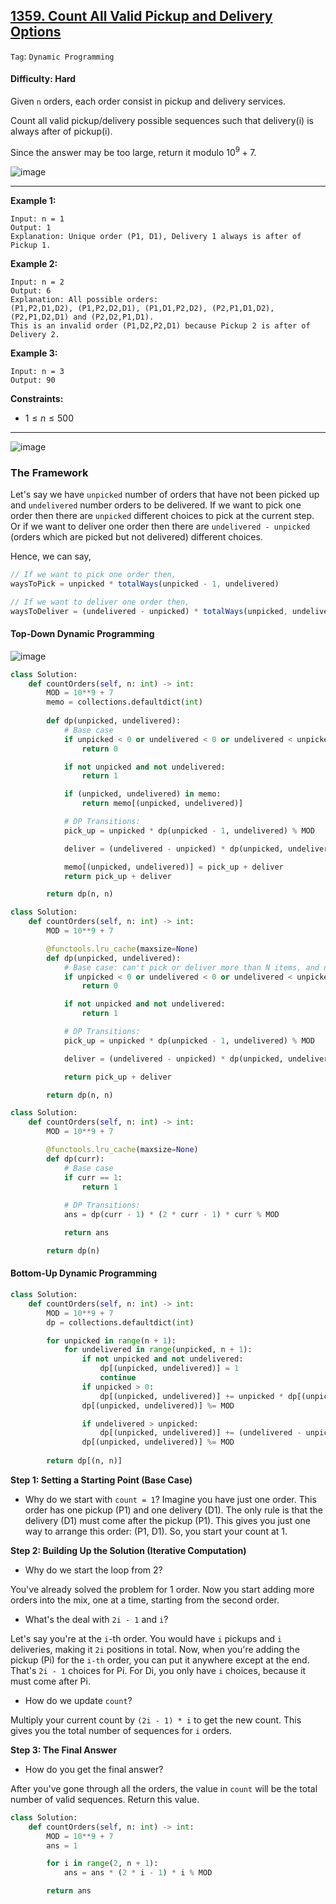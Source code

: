## [1359. Count All Valid Pickup and Delivery Options](https://leetcode.com/problems/count-all-valid-pickup-and-delivery-options/)

```Tag```: ```Dynamic Programming```

#### Difficulty: Hard

Given ```n``` orders, each order consist in pickup and delivery services. 

Count all valid pickup/delivery possible sequences such that delivery(i) is always after of pickup(i). 

Since the answer may be too large, return it modulo $10^{9} + 7$.

![image](https://github.com/quananhle/Python/assets/35042430/2d24b79d-b614-49dc-a4b5-2c7033681fd0)

---

__Example 1:__
```
Input: n = 1
Output: 1
Explanation: Unique order (P1, D1), Delivery 1 always is after of Pickup 1.
```

__Example 2:__
```
Input: n = 2
Output: 6
Explanation: All possible orders: 
(P1,P2,D1,D2), (P1,P2,D2,D1), (P1,D1,P2,D2), (P2,P1,D1,D2), (P2,P1,D2,D1) and (P2,D2,P1,D1).
This is an invalid order (P1,D2,P2,D1) because Pickup 2 is after of Delivery 2.
```

__Example 3:__
```
Input: n = 3
Output: 90
```

__Constraints:__

- $1 \le n \le 500$

--- 

![image](https://leetcode.com/problems/count-all-valid-pickup-and-delivery-options/Figures/1359/Slide1.PNG)

### The Framework

Let's say we have ```unpicked``` number of orders that have not been picked up and ```undelivered``` number orders to be delivered.
If we want to pick one order then there are ```unpicked``` different choices to pick at the current step. Or if we want to deliver one order then there are ```undelivered - unpicked``` (orders which are picked but not delivered) different choices.

Hence, we can say,

```JavaScript
// If we want to pick one order then,
waysToPick = unpicked * totalWays(unpicked - 1, undelivered)

// If we want to deliver one order then,    
waysToDeliver = (undelivered - unpicked) * totalWays(unpicked, undelivered - 1)
```

#### Top-Down Dynamic Programming

![image](https://leetcode.com/problems/count-all-valid-pickup-and-delivery-options/Figures/1359/Slide2.PNG)

```Python
class Solution:
    def countOrders(self, n: int) -> int:
        MOD = 10**9 + 7
        memo = collections.defaultdict(int)
        
        def dp(unpicked, undelivered):
            # Base case
            if unpicked < 0 or undelivered < 0 or undelivered < unpicked:
                return 0

            if not unpicked and not undelivered:
                return 1

            if (unpicked, undelivered) in memo:
                return memo[(unpicked, undelivered)]

            # DP Transitions: 
            pick_up = unpicked * dp(unpicked - 1, undelivered) % MOD

            deliver = (undelivered - unpicked) * dp(unpicked, undelivered - 1) % MOD

            memo[(unpicked, undelivered)] = pick_up + deliver
            return pick_up + deliver

        return dp(n, n)
```

```Python
class Solution:
    def countOrders(self, n: int) -> int:
        MOD = 10**9 + 7

        @functools.lru_cache(maxsize=None)
        def dp(unpicked, undelivered):
            # Base case: can't pick or deliver more than N items, and number of deliveries can't exceed number of pickups as we can only deliver after a pickup.
            if unpicked < 0 or undelivered < 0 or undelivered < unpicked:
                return 0

            if not unpicked and not undelivered:
                return 1

            # DP Transitions: 
            pick_up = unpicked * dp(unpicked - 1, undelivered) % MOD

            deliver = (undelivered - unpicked) * dp(unpicked, undelivered - 1) % MOD

            return pick_up + deliver

        return dp(n, n)
```

```Python
class Solution:
    def countOrders(self, n: int) -> int:
        MOD = 10**9 + 7

        @functools.lru_cache(maxsize=None)
        def dp(curr):
            # Base case
            if curr == 1:
                return 1
            
            # DP Transitions:
            ans = dp(curr - 1) * (2 * curr - 1) * curr % MOD

            return ans

        return dp(n)
```

#### Bottom-Up Dynamic Programming

```Python
class Solution:
    def countOrders(self, n: int) -> int:
        MOD = 10**9 + 7
        dp = collections.defaultdict(int)

        for unpicked in range(n + 1):
            for undelivered in range(unpicked, n + 1):
                if not unpicked and not undelivered:
                    dp[(unpicked, undelivered)] = 1
                    continue
                if unpicked > 0:
                    dp[(unpicked, undelivered)] += unpicked * dp[(unpicked - 1, undelivered)]
                dp[(unpicked, undelivered)] %= MOD

                if undelivered > unpicked:
                    dp[(unpicked, undelivered)] += (undelivered - unpicked) * dp[(unpicked, undelivered - 1)]
                dp[(unpicked, undelivered)] %= MOD
        
        return dp[(n, n)]
```

__Step 1: Setting a Starting Point (Base Case)__

- Why do we start with ```count = 1```?
Imagine you have just one order. This order has one pickup (P1) and one delivery (D1). The only rule is that the delivery (D1) must come after the pickup (P1). This gives you just one way to arrange this order: (P1, D1). So, you start your count at 1.

__Step 2: Building Up the Solution (Iterative Computation)__

- Why do we start the loop from 2?

You've already solved the problem for 1 order. Now you start adding more orders into the mix, one at a time, starting from the second order.

- What's the deal with ```2i - 1``` and ```i```?

Let's say you're at the ```i```-th order. You would have ```i``` pickups and ```i``` deliveries, making it ```2i``` positions in total.
Now, when you're adding the pickup (Pi) for the ```i-th``` order, you can put it anywhere except at the end. That's ```2i - 1``` choices for Pi.
For Di, you only have ```i``` choices, because it must come after Pi.

- How do we update ```count```?

Multiply your current count by ```(2i - 1) * i``` to get the new count. This gives you the total number of sequences for ```i``` orders.

__Step 3: The Final Answer__

- How do you get the final answer?

After you've gone through all the orders, the value in ```count``` will be the total number of valid sequences. Return this value.

```Python
class Solution:
    def countOrders(self, n: int) -> int:
        MOD = 10**9 + 7
        ans = 1

        for i in range(2, n + 1):
            ans = ans * (2 * i - 1) * i % MOD

        return ans
```
